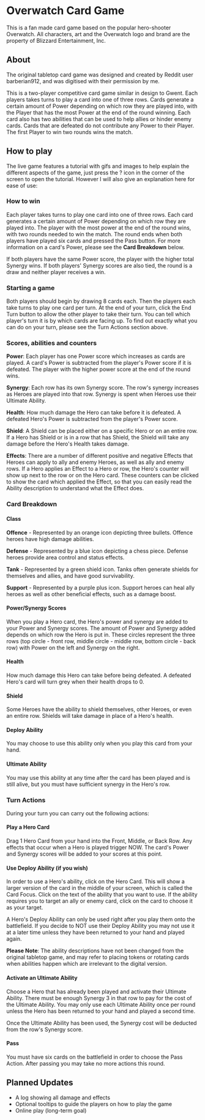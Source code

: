 # Overwatch Card Game

This is a fan made card game based on the popular hero-shooter Overwatch.
All characters, art and the Overwatch logo and brand are the property of Blizzard Entertainment, Inc.

## About

The original tabletop card game was designed and created by Reddit user barberian912, and was digitised with their permission by me.

This is a two-player competitive card game similar in design to Gwent. Each players takes turns to play a card into one of three rows. Cards generate a certain amount of Power depending on which row they are played into, with the Player that has the most Power at the end of the round winning. Each card also has two abilities that can be used to help allies or hinder enemy cards. Cards that are defeated do not contribute any Power to their Player. The first Player to win two rounds wins the match.

## How to play

The live game features a tutorial with gifs and images to help explain the different aspects of the game, just press the ? icon in the corner of the screen to open the tutorial. However I will also give an explanation here for ease of use:

### How to win

Each player takes turns to play one card into one of three rows. Each card generates a certain amount of Power depending on which row they are played into. The player with the most power at the end of the round wins, with two rounds needed to win the match. The round ends when both players have played six cards and pressed the Pass button. For more information on a card's Power, please see the **Card Breakdown** below.

If both players have the same Power score, the player with the higher total Synergy wins. If both players' Synergy scores are also tied, the round is a draw and neither player receives a win.

### Starting a game

Both players should begin by drawing 8 cards each. Then the players each take turns to play one card per turn. At the end of your turn, click the End Turn button to allow the other player to take their turn. You can tell which player's turn it is by which cards are facing up. To find out exactly what you can do on your turn, please see the Turn Actions section above.

### Scores, abilities and counters

**Power**: Each player has one Power score which increases as cards are played. A card's Power is subtracted from the player's Power score if it is defeated. The player with the higher power score at the end of the round wins.

**Synergy**: Each row has its own Synergy score. The row's synergy increases as Heroes are played into that row. Synergy is spent when Heroes use their Ultimate Ability.

**Health**: How much damage the Hero can take before it is defeated. A defeated Hero's Power is subtracted from the player's Power score.

**Shield**: A Shield can be placed either on a specific Hero or on an entire row. If a Hero has Shield or is in a row that has Shield, the Shield will take any damage before the Hero's Health takes damage.

**Effects**: There are a number of different positive and negative Effects that Heroes can apply to ally and enemy Heroes, as well as ally and enemy rows. If a Hero applies an Effect to a Hero or row, the Hero's counter will show up next to the row or on the Hero card. These counters can be clicked to show the card which applied the Effect, so that you can easily read the Ability description to understand what the Effect does.

### Card Breakdown

#### Class

**Offence** - Represented by an orange icon depicting three bullets. Offence heroes have high damage abilities.

**Defense** - Represented by a blue icon depicting a chess piece. Defense heroes provide area control and status effects.

**Tank** - Represented by a green shield icon. Tanks often generate shields for themselves and allies, and have good survivability.

**Support** - Represented by a purple plus icon. Support heroes can heal ally heroes as well as other beneficial effects, such as a damage boost.

#### Power/Synergy Scores

When you play a Hero card, the Hero's power and synergy are added to your Power and Synergy scores. The amount of Power and Synergy added depends on which row the Hero is put in. These circles represent the three rows (top circle - front row, middle circle - middle row, bottom circle - back row) with Power on the left and Synergy on the right.

#### Health

How much damage this Hero can take before being defeated. A defeated Hero's card will turn grey when their health drops to 0.

#### Shield

Some Heroes have the ability to shield themselves, other Heroes, or even an entire row. Shields will take damage in place of a Hero's health.

#### Deploy Ability

You may choose to use this ability only when you play this card from your hand.

#### Ultimate Ability

You may use this ability at any time after the card has been played and is still alive, but you must have sufficient synergy in the Hero's row.

### Turn Actions

During your turn you can carry out the following actions:

#### Play a Hero Card

Drag 1 Hero Card from your hand into the Front, Middle, or Back Row. Any effects that occur when a Hero is played trigger NOW. The card's Power and Synergy scores will be added to your scores at this point.

#### Use Deploy Ability (if you wish)

In order to use a Hero's ability, click on the Hero Card. This will show a larger version of the card in the middle of your screen, which is called the Card Focus. Click on the text of the ability that you want to use. If the ability requires you to target an ally or enemy card, click on the card to choose it as your target.

A Hero's Deploy Ability can only be used right after you play them onto the battlefield. If you decide to NOT use their Deploy Ability you may not use it at a later time unless they have been returned to your hand and played again.

**Please Note**: The ability descriptions have not been changed from the original tabletop game, and may refer to placing tokens or rotating cards when abilities happen which are irrelevant to the digital version.

#### Activate an Ultimate Ability

Choose a Hero that has already been played and activate their Ultimate Ability. There must be enough Synergy 3 in that row to pay for the cost of the Ultimate Ability. You may only use each Ultimate Ability once per round unless the Hero has been returned to your hand and played a second time.

Once the Ultimate Ability has been used, the Synergy cost will be deducted from the row's Synergy score.

#### Pass

You must have six cards on the battlefield in order to choose the Pass Action. After passing you may take no more actions this round.

## Planned Updates

- A log showing all damage and effects
- Optional tooltips to guide the players on how to play the game
- Online play (long-term goal)
